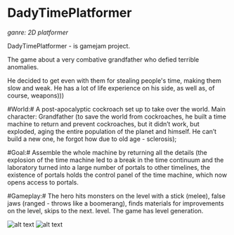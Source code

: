 # DadyTimePlatformer
_ganre: 2D platformer_

DadyTimePlatformer - is gamejam project.

The game about a very combative grandfather who defied terrible anomalies.

He decided to get even with them for stealing people's time, making them slow and weak.
He has a lot of life experience on his side, as well as, of course, weapons)))

#World:# A post-apocalyptic cockroach set up to take over the world.
Main character: Grandfather (to save the world from cockroaches, he built a time machine to return and prevent cockroaches, but it didn’t work, 
but exploded, aging the entire population of the planet and himself. 
He can’t build a new one, he forgot how due to old age - sclerosis);

#Goal:# Assemble the whole machine by returning all the details (the explosion of the time machine led to a break in the time 
continuum and the laboratory turned into a large number of portals to other timelines, the existence of portals holds the control panel of the time machine, 
which now opens access to portals.

#Gameplay:# The hero hits monsters on the level with a stick (melee), false jaws (ranged - throws like a boomerang), 
finds materials for improvements on the level, skips to the next. level. The game has level generation.

![alt text](https://i.ibb.co/J5ky4yK/2023-03-07-171809.png)
![alt text](https://i.ibb.co/9njP9Cv/2023-03-07-171948.png)
